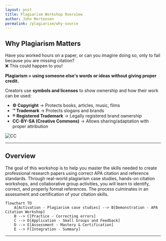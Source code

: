 ```yaml
---
layout: post
title: Plagiarism Workshop Overview
author: John Mortensen
permalink: /plagiarism/why-source
---
```


## Why Plagiarism Matters

Have you worked hours on a paper, or can you imagine doing so, only to fail because you are missing citation?  
❌ This could happen to you!

**Plagiarism = using someone else's words or ideas without giving proper credit.**

Creators use **symbols and licenses** to show ownership and how their work can be used:

- **© Copyright** → Protects books, articles, music, films  
- **™ Trademark** → Protects slogans and brands  
- **® Registered Trademark** → Legally registered brand ownership  
- **CC-BY-SA (Creative Commons)** → Allows sharing/adaptation with proper attribution  

![CC](https://mirrors.creativecommons.org/presskit/icons/cc.svg)

---

## Overview

The goal of this workshop is to help you master the skills needed to create professional research papers using correct APA citation and reference standards. Through real-world plagiarism case studies, hands-on citation workshops, and collaborative group activities, you will learn to identify, correct, and properly format references. The process culminates in an assessment and certification of your citation skills.

```mermaid
flowchart TD
    A[Activation - Plagiarism case studies] --> B[Demonstration - APA Citation Workshop]
    B --> C[Practice - Correcting errors]
    C --> D[Application - Small Groups and Feedback]
    D --> E[Assessment - Mastery & Certification]
    E --> F[Integration - Summary]
```

---
